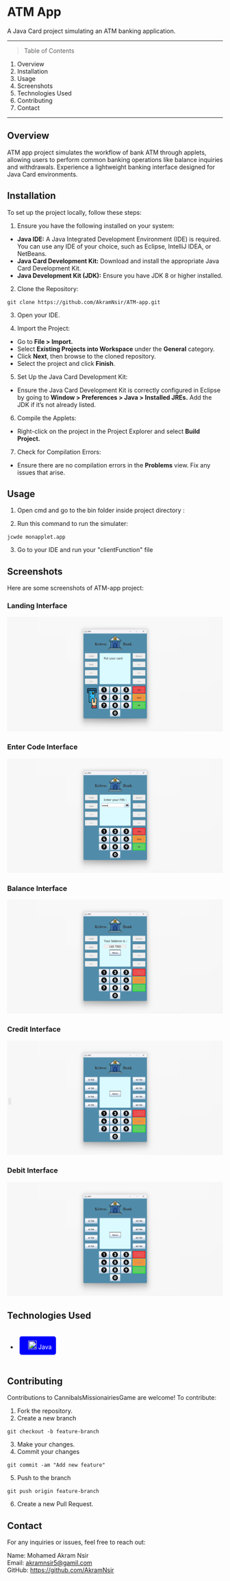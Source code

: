 # ATM App

A Java Card project simulating an ATM banking application.

***

> Table of Contents
1. Overview
2. Installation
3. Usage
4. Screenshots
5. Technologies Used
6. Contributing
7. Contact

***

## Overview
ATM app project simulates the workflow of bank ATM through applets, allowing users to perform common banking operations like balance inquiries and withdrawals. Experience a lightweight banking interface designed for Java Card environments.

## Installation
To set up the project locally, follow these steps:

  1. Ensure you have the following installed on your system:
  * **Java IDE:** A Java Integrated Development Environment (IDE) is required. You can use any IDE of your choice, such as Eclipse, IntelliJ IDEA, or NetBeans.
  * **Java Card Development Kit:** Download and install the appropriate Java Card Development Kit.
  * **Java Development Kit (JDK):** Ensure you have JDK 8 or higher installed.

  2. Clone the Repository:
  ```
  git clone https://github.com/AkramNsir/ATM-app.git
  ```

  3. Open your IDE.

  4. Import the Project:
  * Go to **File > Import.**
  * Select **Existing Projects into Workspace** under the **General** category.
  * Click **Next**, then browse to the cloned repository.
  * Select the project and click **Finish**.

  5. Set Up the Java Card Development Kit:
  * Ensure the Java Card Development Kit is correctly configured in Eclipse by going to **Window > Preferences > Java > Installed JREs.** Add the JDK if it’s not already listed.

  6. Compile the Applets:
  * Right-click on the project in the Project Explorer and select **Build Project.**

  7. Check for Compilation Errors:
  * Ensure there are no compilation errors in the **Problems** view. Fix any issues that arise.

 

## Usage
  1. Open cmd and go to the bin folder inside project directory :

  2. Run this command to run the simulater:
  ```
  jcwde monapplet.app
  ```

  3. Go to your IDE and run your "clientFunction" file

## Screenshots 
Here are some screenshots of ATM-app project:

### Landing Interface
![Landing interface](res/screenshots/landingPage.png)

### Enter Code Interface
![Enter Code](res/screenshots/enterCode.png)

### Balance Interface
![Balance](res/screenshots/balance.png)

### Credit Interface 
![Credit](res/screenshots/credit.png)

### Debit Interface 
![Debit](res/screenshots/debit.png)

## Technologies Used
<div style="display: flex; gap: 20px; flex-wrap: wrap;">

* <div style="background-color:blue;color:white;border-radius:5px;padding:10px;margin:5px;">
    <img src="https://cdn4.iconfinder.com/data/icons/logos-and-brands/512/181_Java_logo_logos-512.png" height="20" width="20" style="padding-left:10px"/> Java
  </div>
</div>

## Contributing
Contributions to CannibalsMissionairiesGame are welcome! To contribute:

  1. Fork the repository.
  2. Create a new branch 

  ```
  git checkout -b feature-branch
  ```
  3. Make your changes.
  4. Commit your changes

  ```
  git commit -am "Add new feature"
  ```
  5. Push to the branch
  ```
  git push origin feature-branch
  ```
  6. Create a new Pull Request.

## Contact
For any inquiries or issues, feel free to reach out:

Name: Mohamed Akram Nsir    
Email: akramnsir5@gamil.com    
GitHub: https://github.com/AkramNsir
